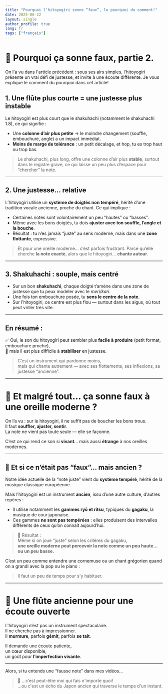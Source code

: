 ```yaml
---
title: "Pourquoi l’hitoyogiri sonne “faux”, le pourquoi du comment!"
date: 2025-06-22
layout: single
author_profile: true
lang: fr
tags: ["français"]
---
```

# 🎐 Pourquoi ça sonne faux, partie 2. 

On l'a vu dans l'article précédent : sous ses airs simples, l'hitoyogiri présente un vrai défi de justesse, et invite à une écoute différente.
Je vous explique le comment du pourquoi dans cet article!

## 1. Une flûte plus courte = une justesse plus instable

Le hitoyogiri est plus court que le shakuhachi (notamment le shakuhachi 1.8), ce qui signifie :

- Une **colonne d’air plus petite** → le moindre changement (souffle, embouchure, angle) a un impact immédiat.
- **Moins de marge de tolérance** : un petit décalage, et hop, tu es trop haut ou trop bas.

> Le shakuhachi, plus long, offre une colonne d’air plus **stable**, surtout dans le registre grave, ce qui laisse un peu plus d’espace pour “chercher” la note.

---

## 2. Une justesse… relative

L’hitoyogiri utilise un **système de doigtés non tempéré**, hérité d’une tradition vocale ancienne, proche du chant. Ce qui implique :

- Certaines notes sont volontairement un peu “hautes” ou “basses”.
- Même avec les bons doigtés, tu dois **ajuster avec ton souffle, l’angle et la bouche**.
- Résultat : tu n’es jamais “juste” au sens moderne, mais dans une **zone flottante**, expressive.

> Et pour une oreille moderne… c’est parfois frustrant. Parce qu’elle cherche **la note exacte**, alors que le hitoyogiri… **chante autour**.

---

## 3. Shakuhachi : souple, mais centré

- Sur un bon **shakuhachi**, chaque doigté t’amène dans une zone de justesse que tu peux modeler avec le *meri/kari*.
- Une fois ton embouchure posée, tu **sens le centre de la note**.
- Sur l'hitoyogiri, ce centre est plus flou — surtout dans les aigus, où tout peut vriller très vite.

---

## En résumé :

✅ Oui, le son du hitoyogiri peut sembler plus **facile à produire** (petit format, embouchure proche),  
🚫 mais il est plus difficile à **stabiliser** en justesse.

> C’est un instrument qui pardonne moins,  
> mais qui chante autrement — avec ses flottements, ses inflexions, sa justesse “ancienne”.

---

# 🎵 Et malgré tout… ça sonne faux à une oreille moderne ?

On l’a vu : sur le hitoyogiri, il ne suffit pas de boucher les bons trous.  
Il faut **souffler, ajuster, sentir**.  
La note ne vient pas toute seule — elle se façonne.

C’est ce qui rend ce son si **vivant**… mais aussi **étrange** à nos oreilles modernes.

---

## 🎼 Et si ce n’était pas “faux”… mais ancien ?

Notre idée actuelle de la “note juste” vient du **système tempéré**, hérité de la musique classique européenne.

Mais l’hitoyogiri est un instrument **ancien**, issu d’une autre culture, d’autres repères :

- Il utilise notamment les **gammes ryō et ritsu**, typiques du **gagaku**, la musique de cour japonaise.
- Ces gammes **ne sont pas tempérées** : elles produisent des intervalles différents de ceux qu’on connaît aujourd’hui.

> 🎵 Résultat :  
> Même si on joue “juste” selon les critères du gagaku,  
> **une oreille moderne peut percevoir la note comme un peu haute… ou un peu basse.**

C’est un peu comme entendre une cornemuse ou un chant grégorien quand on a grandi avec la pop ou le piano :

> Il faut un peu de temps pour s'y habituer.

---

# 🌿 Une flûte ancienne pour une écoute ouverte

L'hitoyogiri n’est pas un instrument spectaculaire.  
Il ne cherche pas à impressionner.  
Il **murmure**, parfois **gémit**, parfois **se tait**.

Il demande une écoute patiente,  
un cœur disponible,  
un goût pour **l’imperfection vivante**.

---

Alors, si tu entends une “fausse note” dans mes vidéos…

> 🎐 …c’est peut-être moi qui fais n'importe quoi!  
> …ou c'est un écho du Japon ancien qui traverse le temps d'un instant.
